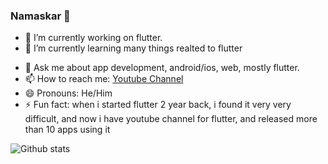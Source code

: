 ### Namaskar 🙏

<!--
**RaghvendraDev/RaghvendraDev** is a ✨ _special_ ✨ repository because its `README.md` (this file) appears on your GitHub profile.

Here are some ideas to get you started:-->

- 🔭 I’m currently working on flutter.
- 🌱 I’m currently learning many things realted to flutter
<!-- - 👯 I’m looking to collaborate on firebase
- 🤔 I’m looking for help with  -->
- 💬 Ask me about app development, android/ios, web, mostly flutter.
- 📫 How to reach me: [Youtube Channel](https://www.youtube.com/c/CodeAlgo)
- 😄 Pronouns: He/Him
- ⚡ Fun fact: when i started flutter 2 year back, i found it very very difficult, and now i have youtube channel for flutter, and released more than 10 apps using it


![Github stats](https://github-readme-stats.vercel.app/api?username=RaghvendraDev)

